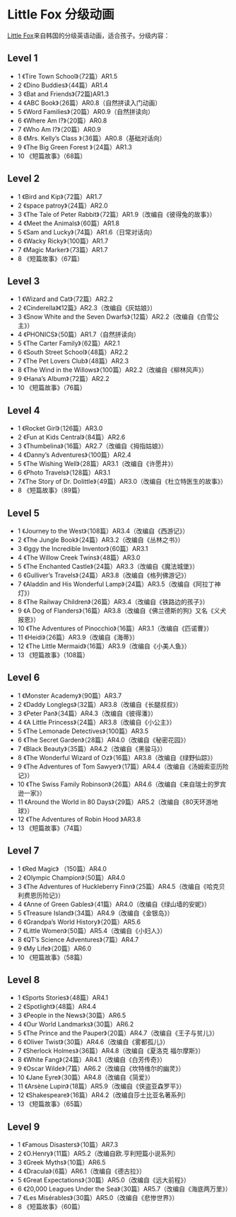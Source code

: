 # Little Fox 分级动画 

[Little Fox](https://www.littlefox.com/cn)来自韩国的分级英语动画，适合孩子。分级内容： 

## Level 1 
 
- 1 《Tire Town School》（72篇）AR1.5 
- 2 《Dino Buddies》（44篇）AR1.4 
- 3 《Bat and Friends》(72篇)AR1.3 
- 4 《ABC Book》（26篇）AR0.8（自然拼读入门动画） 
- 5 《Word Families》（20篇）AR0.9（自然拼读向） 
- 6 《Where Am I?》（20篇）AR0.8 
- 7 《Who Am I?》（20篇）AR0.9 
- 8 《Mrs. Kelly’s Class 》（36篇）AR0.8（基础对话向） 
- 9 《The Big Green Forest 》（24篇）AR1.3 
- 10 《短篇故事》（68篇） 
 
## Level 2 
 
- 1 《Bird and Kip》（72篇）AR1.7 
- 2 《space patroy》（24篇）AR2.0 
- 3 《The Tale of Peter Rabbit》（72篇）AR1.9（改编自《彼得兔的故事》） 
- 4 《Meet the Animals》（60篇）AR1.8 
- 5 《Sam and Lucky》（74篇）AR1.6（日常对话向） 
- 6 《Wacky Ricky》（100篇）AR1.7 
- 7 《Magic Marker》（73篇）AR1.7 
- 8 《短篇故事》（67篇） 

## Level 3 

- 1 《Wizard and Cat》（72篇）AR2.2 
- 2 《Cinderella》《12篇》AR2.3（改编自《灰姑娘》） 
- 3 《Snow White and the Seven Dwarfs》（12篇）AR2.2（改编自《白雪公主》） 
- 4 《PHONICS》（50篇）AR1.7（自然拼读向） 
- 5 《The Carter Family》（62篇）AR2.1 
- 6 《South Street School》（48篇）AR2.2 
- 7 《The Pet Lovers Club》（48篇）AR2.3 
- 8 《The Wind in the Willows》（100篇）AR2.2（改编自《柳林风声》） 
- 9 《Hana’s Album》（72篇）AR2.2 
- 10 《短篇故事》（76篇） 

## Level 4 

- 1 《Rocket Girl》（126篇）AR3.0 
- 2 《Fun at Kids Central》（84篇）AR2.6 
- 3 《Thumbelina》（16篇）AR2.7（改编自《拇指姑娘》） 
- 4 《Danny’s Adventures》（100篇）AR2.4 
- 5 《The Wishing Well》（28篇）AR3.1（改编自《许愿井》） 
- 6 《Photo Travels》（128篇）AR3.1 
- 7.《The Story of Dr. Dolittle》（49篇）AR3.0（改编自《杜立特医生的故事》） 
- 8 《短篇故事》（89篇） 
 
## Level 5 
 
- 1 《Journey to the West》（108篇）AR3.4（改编自《西游记》） 
- 2 《The Jungle Book》（24篇）AR3.2（改编自《丛林之书》） 
- 3 《Iggy the Incredible Inventor》（60篇）AR3.1 
- 4 《The Willow Creek Twins》（48篇）AR3.0 
- 5 《The Enchanted Castle》（24篇）AR3.3（改编自《魔法城堡》） 
- 6 《Gulliver’s Travels》（24篇）AR3.8（改编自《格列佛游记》） 
- 7 《Aladdin and His Wonderful Lamp》（24篇）AR3.5（改编自《阿拉丁神灯》） 
- 8 《The Railway Children》（26篇）AR3.4（改编自《铁路边的孩子》） 
- 9 《A Dog of Flanders》（16篇）AR3.8（改编自《佛兰德斯的狗》又名《义犬报恩》） 
- 10 《The Adventures of Pinocchio》（16篇）AR3.1（改编自《匹诺曹》） 
- 11 《Heidi》（26篇）AR3.9（改编自《海蒂》） 
- 12 《The Little Mermaid》（16篇）AR3.9（改编自《小美人鱼》） 
- 13 《短篇故事》（108篇） 

## Level 6 

- 1 《Monster Academy》（90篇）AR3.7 
- 2 《Daddy Longlegs》（32篇）AR3.8（改编自《长腿叔叔》） 
- 3 《Peter Pan》（34篇）AR4.3（改编自《彼得潘》） 
- 4 《A Little Princess》（24篇）AR3.8（改编自《小公主》） 
- 5 《The Lemonade Detectives》（100篇）AR3.5 
- 6 《The Secret Garden》（28篇）AR4.0（改编自《秘密花园》） 
- 7 《Black Beauty》（35篇）AR4.2（改编自《黑骏马》） 
- 8 《The Wonderful Wizard of Oz》（16篇）AR3.8（改编自《绿野仙踪》） 
- 9 《The Adventures of Tom Sawyer》（17篇）AR4.4（改编自《汤姆索亚历险记》） 
- 10 《The Swiss Family Robinson》（26篇）AR4.6（改编自《来自瑞士的罗宾逊一家》） 
- 11 《Around the World in 80 Days》（29篇）AR5.2（改编自《80天环游地球》） 
- 12 《The Adventures of Robin Hood 》AR3.8 
- 13 《短篇故事》（74篇） 

## Level 7 
 
- 1 《Red Magic》 （150篇）AR4.0 
- 2 《Olympic Champion》（50篇）AR4.0 
- 3 《The Adventures of Huckleberry Finn》（25篇）AR4.5（改编自《哈克贝利费恩历险记》） 
- 4 《Anne of Green Gables》（41篇）AR4.0（改编自《绿山墙的安妮》） 
- 5 《Treasure Island》（34篇）AR4.9（改编自《金银岛》） 
- 6 《Grandpa’s World History》（20篇）AR5.6 
- 7 《Little Women》（50篇）AR5.4（改编自《小妇人》） 
- 8 《QT’s Science Adventures》（7篇）AR4.7 
- 9 《My Life》（20篇）AR6.0 
- 10 《短篇故事》（58篇） 

## Level 8 

- 1 《Sports Stories》（48篇）AR4.1 
- 2 《Spotlight》（48篇）AR4.4 
- 3 《People in the News》（30篇）AR6.5 
- 4 《Our World Landmarks》（30篇）AR6.2 
- 5 《The Prince and the Pauper》（20篇）AR4.7（改编自《王子与贫儿》） 
- 6 《Oliver Twist》（30篇）AR4.6（改编自《雾都孤儿》） 
- 7 《Sherlock Holmes》（36篇）AR4.8（改编自《夏洛克 福尔摩斯》） 
- 8 《White Fang》（24篇）AR4.1（改编自《白芳传奇》） 
- 9 《Oscar Wilde》（7篇）AR6.2（改编自《坎特维尔的幽灵》） 
- 10 《Jane Eyre》（30篇）AR4.8（改编自《简爱》） 
- 11 《Arsène Lupin》（18篇）AR5.9（改编自《侠盗亚森罗平》） 
- 12 《Shakespeare》（16篇）AR4.2（改编自莎士比亚名著系列） 
- 13 《短篇故事》（65篇） 

## Level 9 
 
- 1 《Famous Disasters》（10篇）AR7.3 
- 2 《O.Henry》（11篇）AR5.2（改编自欧.亨利短篇小说系列） 
- 3 《Greek Myths》（10篇）AR6.5 
- 4 《Dracula》（6篇）AR6.1（改编自《德古拉》） 
- 5 《Great Expectations》（30篇）AR5.0（改编自《远大前程》） 
- 6 《20,000 Leagues Under the Sea》（30篇）AR5.7（改编自《海底两万里》） 
- 7 《Les Misérables》（30篇）AR5.0（改编自《悲惨世界》） 
- 8 《短篇故事》（60篇） 


